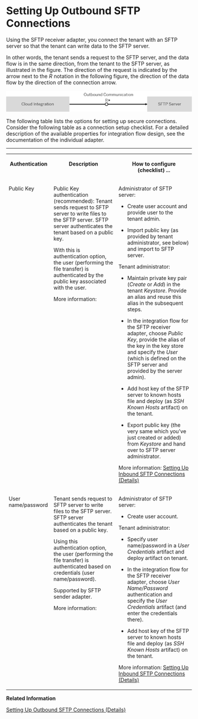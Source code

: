<!-- loio6e4de95808134022b1543476eea0b1b3 -->

# Setting Up Outbound SFTP Connections

Using the SFTP receiver adapter, you connect the tenant with an SFTP server so that the tenant can write data to the SFTP server.



In other words, the tenant sends a request to the SFTP server, and the data flow is in the same direction, from the tenant to the SFTP server, as illustrated in the figure. The direction of the request is indicated by the arrow next to the *R* notation in the following figure, the direction of the data flow by the direction of the connection arrow.

![](images/Outbound_SFTP_Connection_9244016.png)

The following table lists the options for setting up secure connections. Consider the following table as a connection setup checklist. For a detailed description of the available properties for integration flow design, see the documentation of the individual adapter.

****


<table>
<tr>
<th valign="top">

Authentication



</th>
<th valign="top">

Description



</th>
<th valign="top">

How to configure \(checklist\) ...



</th>
</tr>
<tr>
<td valign="top">

Public Key



</td>
<td valign="top">

Public Key authentication \(recommended\): Tenant sends request to SFTP server to write files to the SFTP server. SFTP server authenticates the tenant based on a public key.

With this is authentication option, the user \(performing the file transfer\) is authenticated by the public key associated with the user.

More information:

 <?sap-ot O2O class="- topic/xref " href="fc8467b6dc7e40479d3d568cd79a3c1c.xml" text="" desc="" xtrc="xref:1" xtrf="file:/home/builder/src/dita-all/ccm1691418051317/loiocc0ab4c7365e43bbbee9eae27deb32da_en-US/src/content/localization/en-us/6e4de95808134022b1543476eea0b1b3.xml" ?> 



</td>
<td valign="top">

Administrator of SFTP server:

-   Create user account and provide user to the tenant admin.

-   Import public key \(as provided by tenant administrator, see below\) and import to SFTP server.


Tenant administrator:

-   Maintain private key pair \(*Create* or *Add*\) in the tenant *Keystore*. Provide an alias and reuse this alias in the subsequent steps.

-   In the integration flow for the SFTP receiver adapter, choose *Public Key*, provide the alias of the key in the key store and specify the *User* \(which is defined on the SFTP server and provided by the server admin\).

-   Add host key of the SFTP server to known hosts file and deploy \(as *SSH Known Hosts* artifact\) on the tenant.

-   Export public key \(the very same which you've just created or added\) from *Keystore* and hand over to SFTP server administrator.


More information: [Setting Up Inbound SFTP Connections \(Details\)](setting-up-inbound-sftp-connections-details-e72eba4.md)



</td>
</tr>
<tr>
<td valign="top">

User name/password



</td>
<td valign="top">

Tenant sends request to SFTP server to write files to the SFTP server. SFTP server authenticates the tenant based on a public key.

Using this authentication option, the user \(performing the file transfer\) is authenticated based on credentials \(user name/password\).

Supported by SFTP sender adapter.

More information:

 <?sap-ot O2O class="- topic/xref " href="fc8467b6dc7e40479d3d568cd79a3c1c.xml" text="" desc="" xtrc="xref:3" xtrf="file:/home/builder/src/dita-all/ccm1691418051317/loiocc0ab4c7365e43bbbee9eae27deb32da_en-US/src/content/localization/en-us/6e4de95808134022b1543476eea0b1b3.xml" ?> 



</td>
<td valign="top">

Administrator of SFTP server:

-   Create user account.


Tenant administrator:

-   Specify user name/password in a *User Credentials* artifact and deploy artifact on tenant.

-   In the integration flow for the SFTP receiver adapter, choose *User Name/Password* authentication and specify the *User Credentials* artifact \(and enter the credentials there\).

-   Add host key of the SFTP server to known hosts file and deploy \(as *SSH Known Hosts* artifact\) on the tenant.


More information: [Setting Up Inbound SFTP Connections \(Details\)](setting-up-inbound-sftp-connections-details-e72eba4.md)



</td>
</tr>
</table>

**Related Information**  


[Setting Up Outbound SFTP Connections \(Details\)](setting-up-outbound-sftp-connections-details-15401a7.md "")

